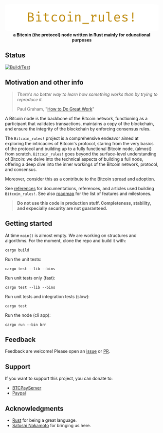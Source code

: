 <div align="center">
 <img src="https://raw.githubusercontent.com/nicolafiorillo/Bitcoin_rules/main/book/images/bitcoin_rules.webp" width="700" alt="Bitcoin_rules!" style="border-radius: 5%">
 <br>
 <strong>
   a Bitcoin (the protocol) node written in Rust mainly for educational purposes
 </strong>
</div>

## Status

[![Build/Test](https://github.com/nicolafiorillo/Bitcoin_rules/workflows/CI/badge.svg)](https://github.com/nicolafiorillo/Bitcoin_rules/actions)

## Motivation and other info

> _There's no better way to learn how something works than by trying to reproduce it._
>
> Paul Graham, "[How to Do Great Work](https://paulgraham.com/greatwork.html)"

A Bitcoin node is the backbone of the Bitcoin network, functioning as a participant that validates transactions, maintains a copy of the blockchain, and ensure the integrity of the blockchain by enforcing consensus rules.

The `Bitcoin_rules!` project is a comprehensive endeavor aimed at exploring the intricacies of Bitcoin's protocol, staring from the very basics of the protocol and building up to a fully functional Bitcoin node, (almost) from scratch. `Bitcoin_rules!` goes beyond the surface-level understanding of Bitcoin: we delve into the technical aspects of building a full node, offering a deep dive into the inner workings of the Bitcoin network, protocol, and consensus.

Moreover, consider this as a contribute to the Bitcoin spread and adoption.

See [references](REFERENCES.md) for documentations, references, and articles used building `Bitcoin_rules!`. See also [roadmap](ROADMAP.md) for the list of features and milestones.

> **Do not use this code in production stuff. Completeness, stability, and expecially security are not guaranteed.**

## Getting started

At time `main()` is almost empty. We are working on structures and algorithms.
For the moment, clone the repo and build it with:

```shell
cargo build
```

Run the unit tests:

```shell
cargo test --lib --bins
```

Run unit tests only (fast):

```shell
cargo test --lib --bins
```

Run unit tests and integration tests (slow):

```shell
cargo test
```

Run the node (cli app):

```
cargo run --bin brn
```

## Feedback

Feedback are welcome! Please open an [issue](https://github.com/nicolafiorillo/Bitcoin_rules/issues) or [PR](https://github.com/nicolafiorillo/Bitcoin_rules/pulls).

## Support

If you want to support this project, you can donate to: 

- [BTCPayServer](https://priorato.btcpayserver.it/api/v1/invoices?storeId=6ZWNeeMiCdJcAPGVtBG31NMGK3dHjg1xweuMMyGKUsVA&price=1000&currency=SATS)
- [Paypal](https://paypal.me/nicolafiorillo)

## Acknowledgments
- [Rust](https://www.rust-lang.org/) for being a great language.
- [Satoshi Nakamoto](https://www.metzdowd.com/pipermail/cryptography/2008-October/014810.html) for bringing us here.
